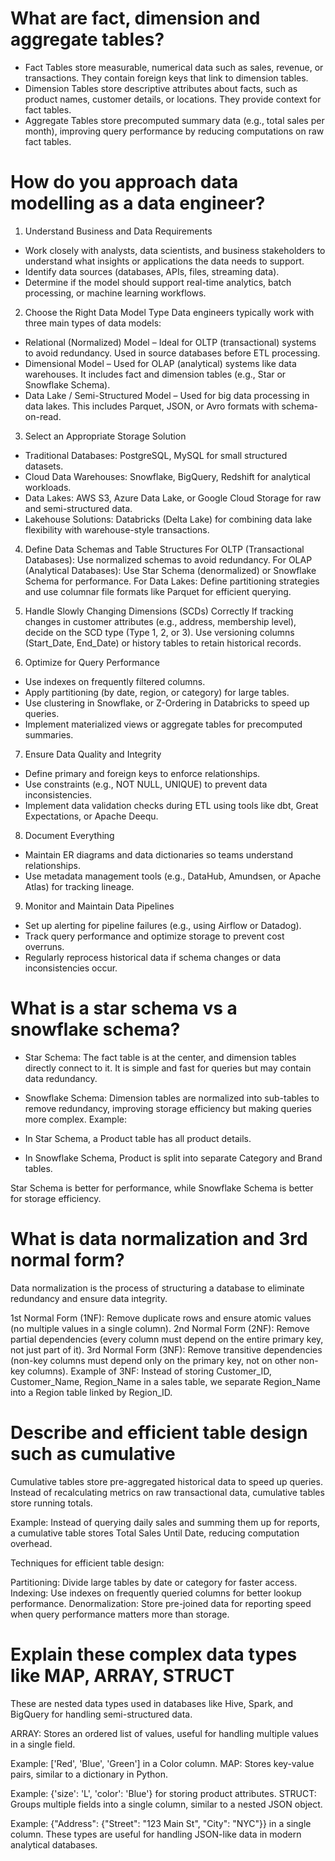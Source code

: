 # What are fact, dimension and aggregate tables?

* Fact Tables store measurable, numerical data such as sales, revenue, or transactions. They contain foreign keys that link to dimension tables.
* Dimension Tables store descriptive attributes about facts, such as product names, customer details, or locations. They provide context for fact tables.
* Aggregate Tables store precomputed summary data (e.g., total sales per month), improving query performance by reducing computations on raw fact tables.

# How do you approach data modelling as a data engineer?

1. Understand Business and Data Requirements
- Work closely with analysts, data scientists, and business stakeholders to understand what insights or applications the data needs to support.
- Identify data sources (databases, APIs, files, streaming data).
- Determine if the model should support real-time analytics, batch processing, or machine learning workflows.

2. Choose the Right Data Model Type
Data engineers typically work with three main types of data models:

- Relational (Normalized) Model – Ideal for OLTP (transactional) systems to avoid redundancy. Used in source databases before ETL processing.
- Dimensional Model – Used for OLAP (analytical) systems like data warehouses. It includes fact and dimension tables (e.g., Star or Snowflake Schema).
- Data Lake / Semi-Structured Model – Used for big data processing in data lakes. This includes Parquet, JSON, or Avro formats with schema-on-read.

3. Select an Appropriate Storage Solution
- Traditional Databases: PostgreSQL, MySQL for small structured datasets.
- Cloud Data Warehouses: Snowflake, BigQuery, Redshift for analytical workloads.
- Data Lakes: AWS S3, Azure Data Lake, or Google Cloud Storage for raw and semi-structured data.
- Lakehouse Solutions: Databricks (Delta Lake) for combining data lake flexibility with warehouse-style transactions.

4. Define Data Schemas and Table Structures
For OLTP (Transactional Databases): Use normalized schemas to avoid redundancy.
For OLAP (Analytical Databases): Use Star Schema (denormalized) or Snowflake Schema for performance.
For Data Lakes: Define partitioning strategies and use columnar file formats like Parquet for efficient querying.

5. Handle Slowly Changing Dimensions (SCDs) Correctly
If tracking changes in customer attributes (e.g., address, membership level), decide on the SCD type (Type 1, 2, or 3).
Use versioning columns (Start_Date, End_Date) or history tables to retain historical records.

6. Optimize for Query Performance
- Use indexes on frequently filtered columns.
- Apply partitioning (by date, region, or category) for large tables.
- Use clustering in Snowflake, or Z-Ordering in Databricks to speed up queries.
- Implement materialized views or aggregate tables for precomputed summaries.

7. Ensure Data Quality and Integrity
- Define primary and foreign keys to enforce relationships.
- Use constraints (e.g., NOT NULL, UNIQUE) to prevent data inconsistencies.
- Implement data validation checks during ETL using tools like dbt, Great Expectations, or Apache Deequ.

8. Document Everything
- Maintain ER diagrams and data dictionaries so teams understand relationships.
- Use metadata management tools (e.g., DataHub, Amundsen, or Apache Atlas) for tracking lineage.

9. Monitor and Maintain Data Pipelines
- Set up alerting for pipeline failures (e.g., using Airflow or Datadog).
- Track query performance and optimize storage to prevent cost overruns.
- Regularly reprocess historical data if schema changes or data inconsistencies occur.

# What is a star schema vs a snowflake schema?

* Star Schema: The fact table is at the center, and dimension tables directly connect to it. It is simple and fast for queries but may contain data redundancy.
* Snowflake Schema: Dimension tables are normalized into sub-tables to remove redundancy, improving storage efficiency but making queries more complex.
Example:

* In Star Schema, a Product table has all product details.
* In Snowflake Schema, Product is split into separate Category and Brand tables.

Star Schema is better for performance, while Snowflake Schema is better for storage efficiency.

# What is data normalization and 3rd normal form?

Data normalization is the process of structuring a database to eliminate redundancy and ensure data integrity.

1st Normal Form (1NF): Remove duplicate rows and ensure atomic values (no multiple values in a single column).
2nd Normal Form (2NF): Remove partial dependencies (every column must depend on the entire primary key, not just part of it).
3rd Normal Form (3NF): Remove transitive dependencies (non-key columns must depend only on the primary key, not on other non-key columns).
Example of 3NF: Instead of storing Customer_ID, Customer_Name, Region_Name in a sales table, we separate Region_Name into a Region table linked by Region_ID.

# Describe and efficient table design such as cumulative

Cumulative tables store pre-aggregated historical data to speed up queries. Instead of recalculating metrics on raw transactional data, cumulative tables store running totals.

Example: Instead of querying daily sales and summing them up for reports, a cumulative table stores Total Sales Until Date, reducing computation overhead.

Techniques for efficient table design:

Partitioning: Divide large tables by date or category for faster access.
Indexing: Use indexes on frequently queried columns for better lookup performance.
Denormalization: Store pre-joined data for reporting speed when query performance matters more than storage.

# Explain these complex data types like MAP, ARRAY, STRUCT

These are nested data types used in databases like Hive, Spark, and BigQuery for handling semi-structured data.

ARRAY: Stores an ordered list of values, useful for handling multiple values in a single field.

Example: ['Red', 'Blue', 'Green'] in a Color column.
MAP: Stores key-value pairs, similar to a dictionary in Python.

Example: {'size': 'L', 'color': 'Blue'} for storing product attributes.
STRUCT: Groups multiple fields into a single column, similar to a nested JSON object.

Example: {"Address": {"Street": "123 Main St", "City": "NYC"}} in a single column.
These types are useful for handling JSON-like data in modern analytical databases.